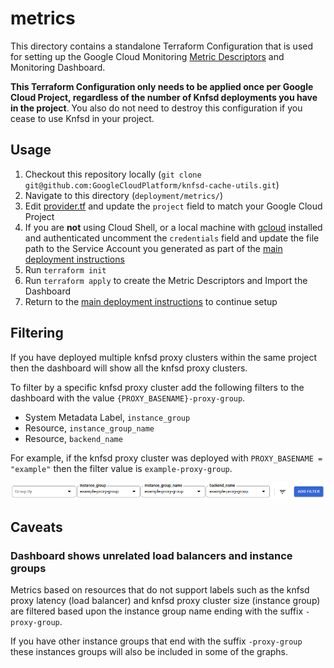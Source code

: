 # metrics

This directory contains a standalone Terraform Configuration that is used for setting up the Google Cloud Monitoring [Metric Descriptors](https://cloud.google.com/monitoring/custom-metrics/creating-metrics#creating_a_metric_descriptor) and Monitoring Dashboard.

**This Terraform Configuration only needs to be applied once per Google Cloud Project, regardless of the number of Knfsd deployments you have in the project**. You also do not need to destroy this configuration if you cease to use Knfsd in your project.

## Usage

1. Checkout this repository locally (`git clone git@github.com:GoogleCloudPlatform/knfsd-cache-utils.git`)
2. Navigate to this directory (`deployment/metrics/`)
3. Edit [provider.tf](provider.tf) and update the `project` field to match your Google Cloud Project
4. If you are **not** using Cloud Shell, or a local machine with [gcloud](https://cloud.google.com/sdk/gcloud) installed and authenticated uncomment the `credentials` field and update the file path to the Service Account you generated as part of the [main deployment instructions](../README.md#generate-service-account)
5. Run `terraform init`
6. Run `terraform apply` to create the Metric Descriptors and Import the Dashboard
7. Return to the [main deployment instructions](../) to continue setup

## Filtering

If you have deployed multiple knfsd proxy clusters within the same project then the dashboard will show all the knfsd proxy clusters.

To filter by a specific knfsd proxy cluster add the following filters to the dashboard with the value `{PROXY_BASENAME}-proxy-group`.

* System Metadata Label, `instance_group`
* Resource, `instance_group_name`
* Resource, `backend_name`

For example, if the knfsd proxy cluster was deployed with `PROXY_BASENAME = "example"` then the filter value is `example-proxy-group`.

![Example Filters](./filters.png)

## Caveats

### Dashboard shows unrelated load balancers and instance groups

Metrics based on resources that do not support labels such as the knfsd proxy latency (load balancer) and knfsd proxy cluster size (instance group) are filtered based upon the instance group name ending with the suffix `-proxy-group`.

If you have other instance groups that end with the suffix `-proxy-group` these instances groups will also be included in some of the graphs.
